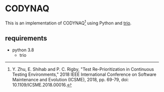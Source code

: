 # CODYNAQ

This is an implementation of CODYNAQ[^codynaq] using Python and [trio](https://github.com/python-trio/trio).

## requirements

* python 3.8
  * trio

[^codynaq]: Y. Zhu, E. Shihab and P. C. Rigby, "Test Re-Prioritization in Continuous Testing Environments," 2018 IEEE International Conference on Software Maintenance and Evolution (ICSME), 2018, pp. 69-79, doi: 10.1109/ICSME.2018.00016.
